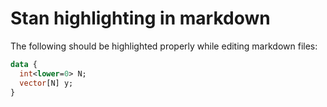 # Stan highlighting in markdown

The following should be highlighted properly while editing markdown files:

```stan
data {
  int<lower=0> N;
  vector[N] y;
}
```
